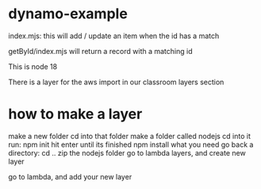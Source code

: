 # dynamo-example
index.mjs: this will add / update an item when the id has a match

getById/index.mjs will return a record with a matching id

This is node 18

There is a layer for the aws import in our classroom layers section

# how to make a layer

make a new folder
cd into that folder
make a folder called nodejs
cd into it
run: npm init
hit enter until its finished
npm install what you need
go back a directory: cd ..
zip the nodejs folder
go to lambda layers, and create new layer

go to lambda, and add your new layer
